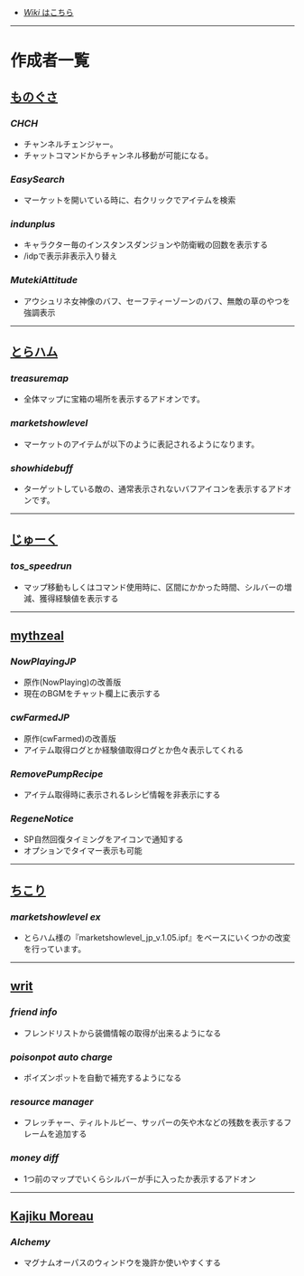 
* [*Wiki* はこちら](https://github.com/JTosAddon/JTosAddonWiki/wiki)

----

# 作成者一覧

## [ものぐさ](https://github.com/Monogusa1244/MonogusaAddonStore)
### *CHCH*
* チャンネルチェンジャー。
* チャットコマンドからチャンネル移動が可能になる。  

### *EasySearch*
* マーケットを開いている時に、右クリックでアイテムを検索  

### *indunplus*
* キャラクター毎のインスタンスダンジョンや防衛戦の回数を表示する  
* /idpで表示非表示入り替え  

### *MutekiAttitude*
* アウシュリネ女神像のバフ、セーフティーゾーンのバフ、無敵の草のやつを強調表示

----

## [とらハム](https://github.com/torahamu/TOSAddon)
### *treasuremap*
* 全体マップに宝箱の場所を表示するアドオンです。

### *marketshowlevel*
* マーケットのアイテムが以下のように表記されるようになります。  

### *showhidebuff*
* ターゲットしている敵の、通常表示されないバフアイコンを表示するアドオンです。  

----

## [じゅーく](https://github.com/levelnineteen/tos_speedrun)

### *tos_speedrun*
* マップ移動もしくはコマンド使用時に、区間にかかった時間、シルバーの増減、獲得経験値を表示する

----

## [mythzeal](https://github.com/mythzeal/tos_addon)
### *NowPlayingJP*
* 原作(NowPlaying)の改善版
* 現在のBGMをチャット欄上に表示する

### *cwFarmedJP*
* 原作(cwFarmed)の改善版
* アイテム取得ログとか経験値取得ログとか色々表示してくれる

### *RemovePumpRecipe*
* アイテム取得時に表示されるレシピ情報を非表示にする  

### *RegeneNotice*
* SP自然回復タイミングをアイコンで通知する
* オプションでタイマー表示も可能

----

## [ちこり](https://github.com/chicori/TOS-Addon)

### *marketshowlevel ex*
* とらハム様の『marketshowlevel_jp_v.1.05.ipf』をベースにいくつかの改変を行っています。

----

## [writ](https://github.com/writ312/myTosAddons)
### *friend info*
* フレンドリストから装備情報の取得が出来るようになる

### *poisonpot auto charge*
* ポイズンポットを自動で補充するようになる

### *resource manager*
* フレッチャー、ティルトルビー、サッパーの矢や木などの残数を表示するフレームを追加する

### *money diff*
* 1つ前のマップでいくらシルバーが手に入ったか表示するアドオン

----

## [Kajiku Moreau](https://github.com/zak1ck)

### *Alchemy*
* マグナムオーパスのウィンドウを幾許か使いやすくする
